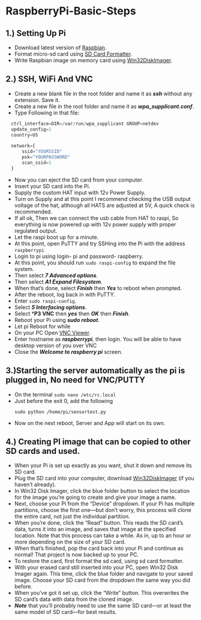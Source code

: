 # RaspberryPi-Basic-Steps

## 1.) Setting Up Pi
  - Download latest version of [Raspbian](https://www.raspberrypi.org/downloads/raspbian/).
  - Format micro-sd card using [SD Card Formatter](https://www.sdcard.org/downloads/formatter/eula_windows/index.html).
  - Write Raspbian image on memory card using [Win32DiskImager](https://sourceforge.net/projects/win32diskimager/files/latest/download).
  
## 2.) SSH, WiFi And VNC
  - Create a new blank file in the root folder and name it as ***ssh*** without any extension. Save it.
  - Create a new file in the root folder and name it as ***wpa_supplicant.conf***.
  - Type Following in that file:
  ```python
    ctrl_interface=DIR=/var/run/wpa_supplicant GROUP=netdev
    update_config=1
    country=US
         
    network={
        ssid="YOURSSID"
        psk="YOURPASSWORD"
        scan_ssid=1
    }
  ```
  - Now you can eject the SD card from your computer.
  - Insert your SD card into the Pi.
  - Supply the custom HAT input with 12v Power Supply.
  - Turn on Supply and at this point I recommend checking the USB output voltage of the hat, although all HATS are adjusted at 5V, A quick check is recommended.
  - If all ok, Then we can connect the usb cable from HAT to raspi, So everything is now powered up with 12v power supply with proper regulated output.
  - Let the raspi boot up for a minute.
  - At this point, open PuTTY and try SSHing into the Pi with the address `raspberrypi`
  - Login to pi using login- pi and password- raspberry.
  - At this point, you should run `sudo raspi-config` to expand the file system. 
  - Then select ***7 Advanced options***.
  - Then select ***A1 Expand Filesystem***.
  - When that’s done, select ***Finish*** then ***Yes*** to reboot when prompted.
  - After the reboot, log back in with PuTTY.
  - Enter `sudo raspi-config`.
  - Select ***5 Interfacing options***.
  - Select ***P3 VNC** then ***yes*** then ***OK*** then ***Finish***.
  - Reboot your Pi using ***sudo reboot***.
  - Let pi Reboot for while
  - On your PC Open [VNC Viewer](https://www.realvnc.com/download/file/viewer.files/VNC-Viewer-6.19.715-Windows.exe).
  - Enter hostname as ***raspberrypi***, then login.  You will be able to have desktop version of you over VNC
  - Close the ***Welcome to raspberry pi*** screen.
  
  
  
## 3.)Starting the server automatically as the pi is plugged in, No need for VNC/PUTTY
  - On the terminal `sudo nano /etc/rc.local`
  - Just before the exit 0, add the following
    ```
    sudo python /home/pi/sensortest.py
    ```
  - Now on the next reboot, Server and App will start on its own.
  
## 4.) Creating  PI image that can be copied to other SD cards and used.
  - When your Pi is set up exactly as you want, shut it down and remove its SD card.
  - Plug the SD card into your computer, download [Win32DiskImager](https://sourceforge.net/projects/win32diskimager/files/latest/download) (if you haven’t already).
  - In Win32 Disk Imager, click the blue folder button to select the location for the image you’re going to create and give your image a name.
  - Next, choose your Pi from the “Device” dropdown. If your Pi has multiple partitions, choose the first one—but don’t worry, this process will clone the entire card, not just the individual partition.
  - When you’re done, click the “Read” button. This reads the SD card’s data, turns it into an image, and saves that image at the specified location. Note that this process can take a while. As in, up to an hour or more depending on the size of your SD card.
  - When that’s finished, pop the card back into your Pi and continue as normal! That project is now backed up to your PC.
  - To restore the card, first format the sd card, using sd card formatter.
  - With your erased card still inserted into your PC, open Win32 Disk Imager again. This time, click the blue folder and navigate to your saved image. Choose your SD card from the dropdown the same way you did before.
  - When you’ve got it set up, click the “Write” button. This overwrites the SD card’s data with data from the cloned image.
  - ***Note*** that you’ll probably need to use the same SD card—or at least the same model of SD card—for best results.
